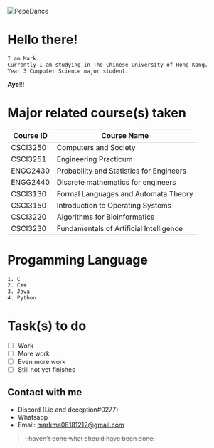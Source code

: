 ![PepeDance](https://cdn.discordapp.com/emojis/444226569016311829.gif?v=1)

# **Hello there!**
	I am Mark. 
	Currently I am studying in The Chinese University of Hong Kong.
	Year 3 Computer Science major student. 

**Aye**!!!
	
# Major related course(s) taken
|Course ID | Course Name |
|--- |---|
|CSCI3250 |Computers and Society |
|CSCI3251 |Engineering Practicum |
|ENGG2430 |Probability and Statistics for Engineers|
|ENGG2440 |Discrete mathematics for engineers|
|CSCI3130 |Formal Languages and Automata Theory|
|CSCI3150 |Introduction to Operating Systems|
|CSCI3220 |Algorithms for Bioinformatics|
|CSCI3230 |Fundamentals of Artificial Intelligence|

	
# Progamming Language
	1. C
	2. C++
	3. Java
	4. Python

# Task(s) to do
- [ ] Work
- [ ] More work
- [ ] Even more work
- [ ] Still not yet finished

## Contact with me
- Discord (Lie and deception#0277)
- Whatsapp
- Email: markma08181212@gmail.com
>~~I haven't done what should have been done.~~

